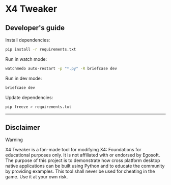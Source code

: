 # X4 Tweaker

## Developer's guide

Install dependencies:

```bash
pip install -r requirements.txt
```

Run in watch mode:

```bash
watchmedo auto-restart -p "*.py" -R briefcase dev
```

Run in dev mode:

```bash
briefcase dev
```

Update dependencies:

```bash
pip freeze > requirements.txt
```

---

## Disclaimer

> [!WARNING]
> X4 Tweaker is a fan-made tool for modifying X4: Foundations for educational purposes only. It is not affiliated with or endorsed by Egosoft. The purpose of this project is to demonstrate how cross platform desktop native applications can be built using Python and to educate the community by providing examples. This tool shall never be used for cheating in the game. Use it at your own risk.